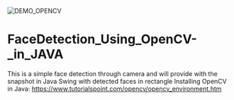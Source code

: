 ![DEMO_OPENCV](https://user-images.githubusercontent.com/58724165/120648030-d571a500-c498-11eb-9741-e557014e9835.PNG)
# FaceDetection_Using_OpenCV-_in_JAVA
This is a simple face detection through camera and will provide with the snapshot in Java Swing with detected faces in rectangle
Installing OpenCV in Java:
https://www.tutorialspoint.com/opencv/opencv_environment.htm
